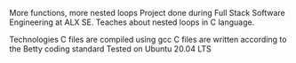 More functions, more nested loops
Project done during Full Stack Software Engineering at ALX SE. Teaches about nested loops in C language.

Technologies
C files are compiled using gcc
C files are written according to the Betty coding standard
Tested on Ubuntu 20.04 LTS
